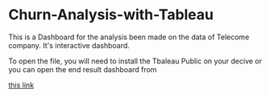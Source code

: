 # Churn-Analysis-with-Tableau

This is a Dashboard for the analysis been made on the data of Telecome company. It's interactive dashboard. 

To open the file, you will need to install the Tbaleau Public on your decive or you can open the end result dashboard from  

<a href="https://public.tableau.com/views/FullChurnAnalysis/ChurnAnalysis?:language=en-US&:display_count=n&:origin=viz_share_link">this link</a>
